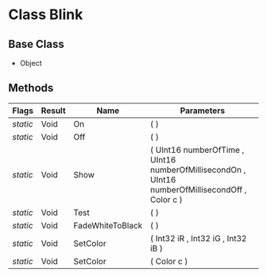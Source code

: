 # Class Blink
## Base Class
- Object
## Methods
Flags|Result|Name|Parameters
-|-|-|-
*static*|Void|On|( )
*static*|Void|Off|( )
*static*|Void|Show|( UInt16 numberOfTime , UInt16 numberOfMillisecondOn , UInt16 numberOfMillisecondOff , Color c )
*static*|Void|Test|( )
*static*|Void|FadeWhiteToBlack|( )
*static*|Void|SetColor|( Int32 iR , Int32 iG , Int32 iB )
*static*|Void|SetColor|( Color c )
